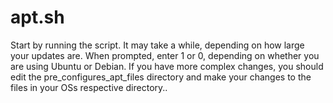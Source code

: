 # apt.sh

Start by running the script. It may take a while, depending on how large your updates are. When prompted, enter 1 or 0, depending on whether you are using Ubuntu or Debian. If you have more complex changes, you should edit the pre_configures_apt_files directory and make your changes to the files in your OSs respective directory..
